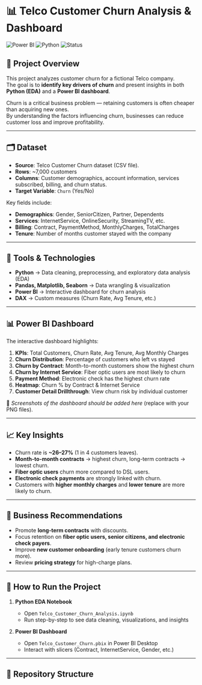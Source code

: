 # 📊 Telco Customer Churn Analysis & Dashboard

![Power BI](https://img.shields.io/badge/Tool-Power%20BI-yellow) 
![Python](https://img.shields.io/badge/Language-Python-blue) 
![Status](https://img.shields.io/badge/Project-Completed-brightgreen)

## 📌 Project Overview
This project analyzes customer churn for a fictional Telco company.  
The goal is to **identify key drivers of churn** and present insights in both **Python (EDA)** and a **Power BI dashboard**.  

Churn is a critical business problem — retaining customers is often cheaper than acquiring new ones.  
By understanding the factors influencing churn, businesses can reduce customer loss and improve profitability.

---

## 🗂️ Dataset
- **Source**: Telco Customer Churn dataset (CSV file).  
- **Rows**: ~7,000 customers  
- **Columns**: Customer demographics, account information, services subscribed, billing, and churn status.  
- **Target Variable**: `Churn` (Yes/No)

Key fields include:
- **Demographics**: Gender, SeniorCitizen, Partner, Dependents  
- **Services**: InternetService, OnlineSecurity, StreamingTV, etc.  
- **Billing**: Contract, PaymentMethod, MonthlyCharges, TotalCharges  
- **Tenure**: Number of months customer stayed with the company  

---

## 🔧 Tools & Technologies
- **Python** → Data cleaning, preprocessing, and exploratory data analysis (EDA)  
- **Pandas, Matplotlib, Seaborn** → Data wrangling & visualization  
- **Power BI** → Interactive dashboard for churn analysis  
- **DAX** → Custom measures (Churn Rate, Avg Tenure, etc.)

---

## 📊 Power BI Dashboard
The interactive dashboard highlights:
1. **KPIs**: Total Customers, Churn Rate, Avg Tenure, Avg Monthly Charges  
2. **Churn Distribution**: Percentage of customers who left vs stayed  
3. **Churn by Contract**: Month-to-month customers show the highest churn  
4. **Churn by Internet Service**: Fiber optic users are most likely to churn  
5. **Payment Method**: Electronic check has the highest churn rate  
6. **Heatmap**: Churn % by Contract & Internet Service  
7. **Customer Detail Drillthrough**: View churn risk by individual customer  

📸 *Screenshots of the dashboard should be added here* (replace with your PNG files).  

---

## 📈 Key Insights
- Churn rate is **~26–27%** (1 in 4 customers leaves).  
- **Month-to-month contracts** → highest churn, long-term contracts → lowest churn.  
- **Fiber optic users** churn more compared to DSL users.  
- **Electronic check payments** are strongly linked with churn.  
- Customers with **higher monthly charges** and **lower tenure** are more likely to churn.  

---

## 🎯 Business Recommendations
- Promote **long-term contracts** with discounts.  
- Focus retention on **fiber optic users, senior citizens, and electronic check payers**.  
- Improve **new customer onboarding** (early tenure customers churn more).  
- Review **pricing strategy** for high-charge plans.  

---

## 🚀 How to Run the Project
1. **Python EDA Notebook**
   - Open `Telco_Customer_Churn_Analysis.ipynb`  
   - Run step-by-step to see data cleaning, visualizations, and insights  

2. **Power BI Dashboard**
   - Open `Telco_Customer_Churn.pbix` in Power BI Desktop  
   - Interact with slicers (Contract, InternetService, Gender, etc.)  

---

## 📂 Repository Structure

